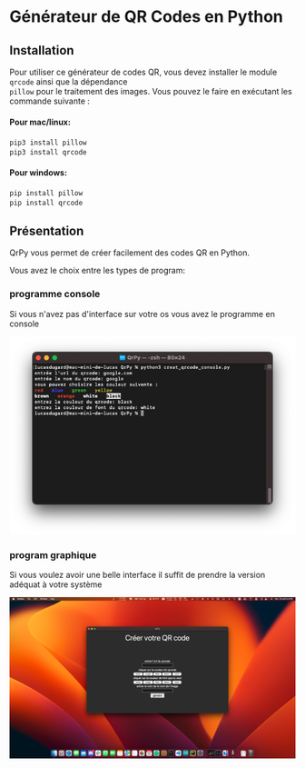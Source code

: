 # Générateur de QR Codes en Python



## Installation

Pour utiliser ce générateur de codes QR, vous devez installer le module `qrcode` ainsi que la dépendance<br/>
`pillow` pour le traitement des images. Vous pouvez le faire en exécutant les commande suivante :<br/>

#### Pour mac/linux:

`pip3 install pillow`<br/>
`pip3 install qrcode`

#### Pour windows:

`pip install pillow`<br/>
`pip install qrcode`

## Présentation

QrPy vous permet de créer facilement des codes QR en Python.

Vous avez le choix entre les types de program:

### programme console

Si vous n'avez pas d'interface sur votre os vous avez le programme en console

![program console](asset/img_console.png)

### program graphique 

Si vous voulez avoir une belle interface il suffit de prendre la version adéquat à votre système
 
![program console](asset/img_GUI.png)